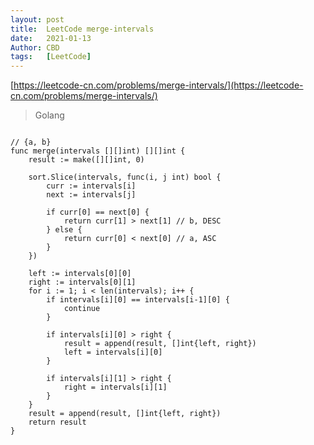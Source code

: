 ```yaml
---
layout: post
title:  LeetCode merge-intervals
date:   2021-01-13
Author: CBD
tags:   [LeetCode]
---
```


[https://leetcode-cn.com/problems/merge-intervals/](https://leetcode-cn.com/problems/merge-intervals/)

> Golang

```golang

// {a, b}
func merge(intervals [][]int) [][]int {
	result := make([][]int, 0)

	sort.Slice(intervals, func(i, j int) bool {
		curr := intervals[i]
		next := intervals[j]

		if curr[0] == next[0] {
			return curr[1] > next[1] // b, DESC
		} else {
			return curr[0] < next[0] // a, ASC
		}
	})

	left := intervals[0][0]
	right := intervals[0][1]
	for i := 1; i < len(intervals); i++ {
		if intervals[i][0] == intervals[i-1][0] {
			continue
		}

		if intervals[i][0] > right {
			result = append(result, []int{left, right})
			left = intervals[i][0]
		}

		if intervals[i][1] > right {
			right = intervals[i][1]
		}
	}
	result = append(result, []int{left, right})
	return result
}

```
